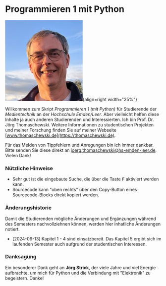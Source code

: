 # Programmieren 1 mit Python
![Jörg Thomaschewski](./assets/images/JT-Web.jpg){align=right width="25%"}

Willkommen zum Skript *Programmieren 1 (mit Python)* für Studierende der *Medientechnik* an der *Hochschule Emden/Leer*. Aber vielleicht helfen diese Inhalte ja auch anderen Studierenden und Interessierten. Ich bin Prof. Dr. Jörg Thomaschewski. Weitere Informationen zu studentischen Projekten und meiner Forschung finden Sie auf meiner Webseite [www.thomaschewski.de](https://thomaschewski.de).

Für das Melden von Tippfehlern und Anregungen bin ich immer dankbar. Bitte senden Sie diese direkt an joerg.thomaschewski@hs-emden-leer.de. Vielen Dank!


### Nützliche Hinweise
- Sehr gut ist die eingebaute Suche, die über die Taste <kbd>F</kbd> aktiviert werden kann.
- Sourcecode kann "oben rechts" über den Copy-Button eines Sourcecode-Blocks direkt kopiert werden.

### Änderungshistorie
Damit die Studierenden mögliche Änderungen und Ergänzungen während des Semesters nachvollziehnen können, werden hier inhatliche Änderungen notiert. 

- [2024-09-13] Kapitel 1 - 4 sind einsatzbereit. Das Kapitel 5 ergibt sich im laufenden Semester auch aufgrund der studentischen Interessen. 


### Danksagung
Ein besonderer Dank geht an **Jörg Strick**, der viele Jahre und viel Energie aufbrachte, um mich für Python und die Verbindung mit "Elektronik" zu begeistern. Danke! 
